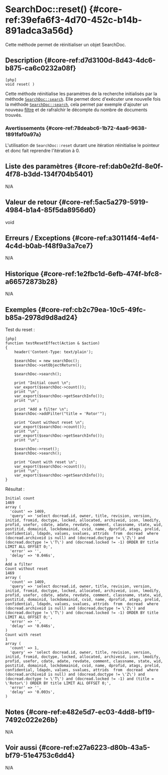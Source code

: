 # SearchDoc::reset() {#core-ref:39efa6f3-4d70-452c-b14b-891adca3a56d}

<div class="short-description">
Cette méthode permet de réinitialiser un objet SearchDoc.
</div>
<!--
<div class="applicability">
Obsolète depuis #.#.#
</div>
-->

## Description {#core-ref:d7d3100d-8d43-4dc6-b875-ca6c0232a08f}

    [php]
    void reset( )

Cette méthode réinitialise les paramètres de la recherche initialisés par la 
méthode [`SearchDoc::search`][search]. Elle permet donc d'exécuter une nouvelle
fois la méthode [`SearchDoc::search`][search], cela permet par exemple d'ajouter
un nouveau [filtre][filtre] et de rafraîchir le décompte du nombre de documents
trouvés.

### Avertissements {#core-ref:78deabc6-1b72-4aa6-9638-1891faf0a97a}

L'utilisation de `SearchDoc::reset` durant une itération réinitialise le 
pointeur et donc fait reprendre l'itération à 0.

## Liste des paramètres {#core-ref:dab0e2fd-8e0f-4f78-b3dd-134f704b5401}

N/A

## Valeur de retour {#core-ref:5ac5a279-5919-4984-b1a4-85f5da8956d0}

void

## Erreurs / Exceptions {#core-ref:a30114f4-4ef4-4c4d-b0ab-f48f9a3a7ce7}

N/A

## Historique {#core-ref:1e2fbc1d-6efb-474f-bfc8-a66572873b28}

N/A

## Exemples {#core-ref:cb2c79ea-10c5-49fc-b85a-2978d9d8ad24}

Test du reset :

    [php]
    function testResetEffect(Action & $action)
    {
        header('Content-Type: text/plain');
        
        $searchDoc = new searchDoc();
        $searchDoc->setObjectReturn();
        
        $searchDoc->search();
        
        print "Initial count \n";
        var_export($searchDoc->count());
        print "\n";
        var_export($searchDoc->getSearchInfo());
        print "\n";
        
        print "Add a filter \n";
        $searchDoc->addFilter("title = 'Rotor'");
        
        print "Count without reset \n";
        var_export($searchDoc->count());
        print "\n";
        var_export($searchDoc->getSearchInfo());
        print "\n";
        
        $searchDoc->reset();
        $searchDoc->search();
        
        print "Count with reset \n";
        var_export($searchDoc->count());
        print "\n";
        var_export($searchDoc->getSearchInfo());
    }

Résultat :

    Initial count 
    1469
    array (
      'count' => 1469,
      'query' => 'select docread.id, owner, title, revision, version, initid, fromid, doctype, locked, allocated, archiveid, icon, lmodify, profid, usefor, cdate, adate, revdate, comment, classname, state, wid, postitid, domainid, lockdomainid, cvid, name, dprofid, atags, prelid, confidential, ldapdn, values, svalues, attrids  from  docread  where   (docread.archiveid is null) and (docread.doctype != \'Z\') and (docread.doctype != \'T\') and (docread.locked != -1) ORDER BY title LIMIT ALL OFFSET 0;',
      'error' => '',
      'delay' => '0.046s',
    )
    Add a filter 
    Count without reset 
    1469
    array (
      'count' => 1469,
      'query' => 'select docread.id, owner, title, revision, version, initid, fromid, doctype, locked, allocated, archiveid, icon, lmodify, profid, usefor, cdate, adate, revdate, comment, classname, state, wid, postitid, domainid, lockdomainid, cvid, name, dprofid, atags, prelid, confidential, ldapdn, values, svalues, attrids  from  docread  where   (docread.archiveid is null) and (docread.doctype != \'Z\') and (docread.doctype != \'T\') and (docread.locked != -1) ORDER BY title LIMIT ALL OFFSET 0;',
      'error' => '',
      'delay' => '0.046s',
    )
    Count with reset 
    1
    array (
      'count' => 1,
      'query' => 'select docread.id, owner, title, revision, version, initid, fromid, doctype, locked, allocated, archiveid, icon, lmodify, profid, usefor, cdate, adate, revdate, comment, classname, state, wid, postitid, domainid, lockdomainid, cvid, name, dprofid, atags, prelid, confidential, ldapdn, values, svalues, attrids  from  docread  where   (docread.archiveid is null) and (docread.doctype != \'Z\') and (docread.doctype != \'T\') and (docread.locked != -1) and (title = \'Rotor\') ORDER BY title LIMIT ALL OFFSET 0;',
      'error' => '',
      'delay' => '0.003s',
    )


## Notes {#core-ref:e482e5d7-ec03-4dd8-bf19-7492c022e26b}

N/A

## Voir aussi {#core-ref:e27a6223-d80b-43a5-bf79-51e4753c6dd4}

N/A

<!-- links -->

[filtre]:               #core-ref:ec525c92-ab30-4861-aba1-7c2678df130a
[search]:               #core-ref:6f5cc024-66e4-429e-9071-67d4523a8e08